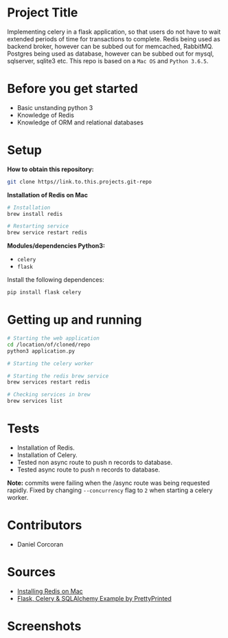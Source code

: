 # Project Title
Implementing celery in a flask application, so that users do not have to wait extended periods of time for transactions to complete.
Redis being used as backend broker, however can be subbed out for memcached, RabbitMQ.
Postgres being used as database, however can be subbed out for mysql, sqlserver, sqlite3 etc.
This repo is based on a `Mac OS` and `Python 3.6.5`.

# Before you get started
- Basic unstanding python 3
- Knowledge of Redis
- Knowledge of ORM and relational databases

# Setup
**How to obtain this repository:**
```sh
git clone https//link.to.this.projects.git-repo
```
**Installation of Redis on Mac**
```sh
# Installation
brew install redis

# Restarting service
brew service restart redis
```

**Modules/dependencies Python3:**
- `celery`
- `flask`

Install the following dependences:
```sh
pip install flask celery
```

# Getting up and running

```sh
# Starting the web application
cd /location/of/cloned/repo
python3 application.py
```

```sh
# Starting the celery worker
```

```sh
# Starting the redis brew service
brew services restart redis

# Checking services in brew
brew services list
```

# Tests
- Installation of Redis.
- Installation of Celery.
- Tested non async route to push n records to database.
- Tested async route to push n records to database.

**Note:** commits were failing when the /async route was being requested rapidly. Fixed by changing `--concurrency` flag to `2` when starting a celery worker.

# Contributors
- Daniel Corcoran

# Sources
- [Installing Redis on Mac](https://medium.com/@petehouston/install-and-config-redis-on-mac-os-x-via-homebrew-eb8df9a4f298)
- [Flask, Celery & SQLAlchemy Example by PrettyPrinted](https://www.youtube.com/watch?v=lOirTBrOek0)
# Screenshots
